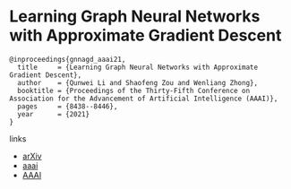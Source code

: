 # Learning Graph Neural Networks with Approximate Gradient Descent

```
@inproceedings{gnnagd_aaai21,
  title     = {Learning Graph Neural Networks with Approximate Gradient Descent},
  author    = {Qunwei Li and Shaofeng Zou and Wenliang Zhong},
  booktitle = {Proceedings of the Thirty-Fifth Conference on Association for the Advancement of Artificial Intelligence (AAAI)},
  pages	    = {8438--8446},
  year      = {2021}
}
```

links
- [arXiv](https://arxiv.org/abs/2012.03429)
- [aaai](https://www.aaai.org/AAAI21Papers/AAAI-8662.LiQ.pdf)
- [AAAI](https://ojs.aaai.org/index.php/AAAI/article/view/17025)